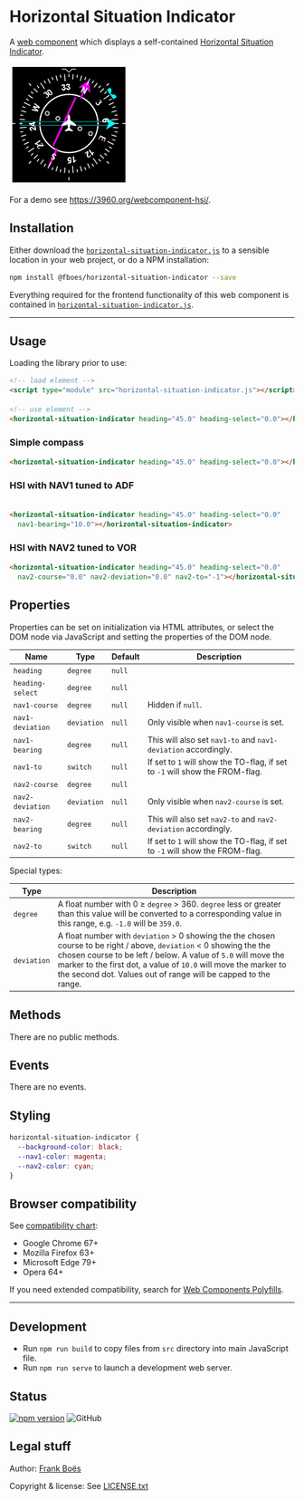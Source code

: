 Horizontal Situation Indicator
==============================

A [web component](https://www.webcomponents.org/) which displays a self-contained [Horizontal Situation Indicator](https://en.wikipedia.org/wiki/Horizontal_situation_indicator).

![](docs/hsi.png)

For a demo see https://3960.org/webcomponent-hsi/.

Installation
------------

Either download the [`horizontal-situation-indicator.js`](horizontal-situation-indicator.js) to a sensible location in your web project, or do a NPM installation:

```bash
npm install @fboes/horizontal-situation-indicator --save
```

Everything required for the frontend functionality of this web component is contained in [`horizontal-situation-indicator.js`](horizontal-situation-indicator.js).

---

Usage
-----

Loading the library prior to use:

<!--
```
<custom-element-demo>
  <template>
    <next-code-block></next-code-block>
  </template>
</custom-element-demo>
```
-->
```html
<!-- load element -->
<script type="module" src="horizontal-situation-indicator.js"></script>

<!-- use element -->
<horizontal-situation-indicator heading="45.0" heading-select="0.0"></horizontal-situation-indicator>
```

### Simple compass

```html
<horizontal-situation-indicator heading="45.0" heading-select="0.0"></horizontal-situation-indicator>
```

### HSI with NAV1 tuned to ADF

```html

<horizontal-situation-indicator heading="45.0" heading-select="0.0"
  nav1-bearing="10.0"></horizontal-situation-indicator>
```

### HSI with NAV2 tuned to VOR

```html
<horizontal-situation-indicator heading="45.0" heading-select="0.0"
  nav2-course="0.0" nav2-deviation="0.0" nav2-to="-1"></horizontal-situation-indicator>
```

Properties
----------

Properties can be set on initialization via HTML attributes, or select the DOM node via JavaScript and setting the properties of the DOM node.

| Name                   | Type        | Default | Description                |
| ----------------       | ----------- | ------- | -------------------------- |
| `heading`              | `degree`    | `null`  |                            |
| `heading-select`       | `degree`    | `null`  |                            |
| `nav1-course`          | `degree`    | `null`  | Hidden if `null`.          |
| `nav1-deviation`       | `deviation` | `null`  | Only visible when `nav1-course` is set. |
| `nav1-bearing`         | `degree`    | `null`  | This will also set `nav1-to` and `nav1-deviation` accordingly. |
| `nav1-to`              | `switch`    | `null`  | If set to `1` will show the TO-flag, if set to `-1` will show the FROM-flag. |
| `nav2-course`          | `degree`    | `null`  |                            |
| `nav2-deviation`       | `deviation` | `null`  | Only visible when `nav2-course` is set. |
| `nav2-bearing`         | `degree`    | `null`  | This will also set `nav2-to` and `nav2-deviation` accordingly. |
| `nav2-to`              | `switch`    | `null`  | If set to `1` will show the TO-flag, if set to `-1` will show the FROM-flag. |

Special types:

| Type        | Description |
| ----------- | ----------- |
| `degree`    | A float number with 0 ≥ `degree` > 360. `degree` less or greater than this value will be converted to a corresponding value in this range, e.g. `-1.0` will be `359.0`. |
| `deviation` | A float number with `deviation` > 0 showing the the chosen course to be right / above, `deviation` < 0  showing the the chosen course to be left / below. A value of `5.0` will move the marker to the first dot, a value of `10.0` will move the marker to the second dot. Values out of range will be capped to the range. |

Methods
-------

There are no public methods.

Events
------

There are no events.

Styling
-------

```css
horizontal-situation-indicator {
  --background-color: black;
  --nav1-color: magenta;
  --nav2-color: cyan;
}
```

Browser compatibility
---------------------

See [compatibility chart](https://caniuse.com/#search=web%20components):

* Google Chrome 67+
* Mozilla Firefox 63+
* Microsoft Edge 79+
* Opera 64+

If you need extended compatibility, search for [Web Components Polyfills](https://www.webcomponents.org/polyfills/).

---

Development
-----------

* Run `npm run build` to copy files from `src` directory into main JavaScript file.
* Run `npm run serve` to launch a development web server.

Status
-------

[![npm version](https://badge.fury.io/js/%40fboes%2Fhorizontal-situation-indicator.svg)](https://badge.fury.io/js/%40fboes%2Fhorizontal-situation-indicator)
![GitHub](https://img.shields.io/github/license/fboes/webcomponent-hsi.svg)

Legal stuff
-----------

Author: [Frank Boës](https://3960.org)

Copyright & license: See [LICENSE.txt](LICENSE.txt)

